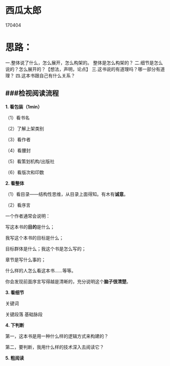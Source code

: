 # 西瓜太郎
170404 
# 思路：
一.整体说了什么，怎么展开，怎么构架的。 整体是怎么构架的？
二.细节是怎么说的？怎么展开的？【想法，声明，论点】
三.这书说的有道理吗？哪一部分有道理？
四.这本书跟自己有什么关系？
 
###检视阅读流程
-------
**1. 看包装（1min）**

（1）看书名

（2）了解上架类别

（3）看作者

（4）看腰封

（5）看策划机构/出版社

（6）看版次和印数 

**2. 看整体**

（1）看目录——结构性思维，从目录上面得知。有木有**诚意**。


（2）看序言

一个作者通常会说明：

写这本书的**目的**是什么；

我写这个本书的目标是什么；

目标群体是什么；我这个书是怎么写的；

章节是写什么事的；

什么样的人怎么看这本书……等等。

你会发现前面序言写得越是清晰的，充分说明这个**脑子很清楚**。

**3. 看细节**

关键词

关键段落 基础脉段

**4. 下判断**

第一，这本书是用一种什么样的逻辑方式来构建的？

第二，要判断，我用什么样的技术深入去阅读它？

**5. 粗阅读**